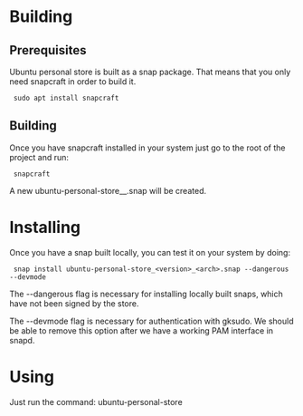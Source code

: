 # Building

## Prerequisites

Ubuntu personal store is built as a snap package. That means that you only need snapcraft in order to build it.

     sudo apt install snapcraft

## Building

Once you have snapcraft installed in your system just go to the root of the project and run:

     snapcraft

A new ubuntu-personal-store_<version>_<arch>.snap will be created.

# Installing

Once you have a snap built locally, you can test it on your system by doing:

     snap install ubuntu-personal-store_<version>_<arch>.snap --dangerous --devmode

The --dangerous flag is necessary for installing locally built snaps, which
have not been signed by the store.

The --devmode flag is necessary for authentication with gksudo. We should be able to remove this option 
after we have a working PAM interface in snapd.

# Using

Just run the command:
     ubuntu-personal-store


